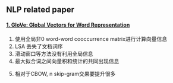 ## NLP related paper

#### [1. GloVe: Global Vectors for Word Representation](https://nlp.stanford.edu/pubs/glove.pdf)
1. 使用全局非0 word-word cooccurrence matrix进行计算向量信息
2. LSA 丢失了文档词序
3. 滑动窗口等方法没有利用全局信息
4. 最大拟合词之间向量积和统计的共同出现信息
<script type="text/javascript" src="http://cdn.mathjax.org/mathjax/latest/MathJax.js?config=default">
\widehat{J}= \sum_{}^{i,j}f(X{i,j})(w{T}^{i}\widetilde{j}{j}-\log X{ij})^{2}
</script>
5. 相对于CBOW, n skip-gram交果要提升很多
